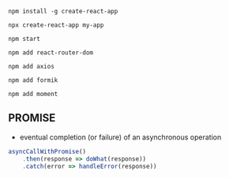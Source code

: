 ```
npm install -g create-react-app

npx create-react-app my-app

npm start

npm add react-router-dom

npm add axios

npm add formik

npm add moment
```

## PROMISE

- eventual completion (or failure) of an asynchronous operation

```js
asyncCallWithPromise()
    .then(response => doWhat(response))
    .catch(error => handleError(response))
```
























